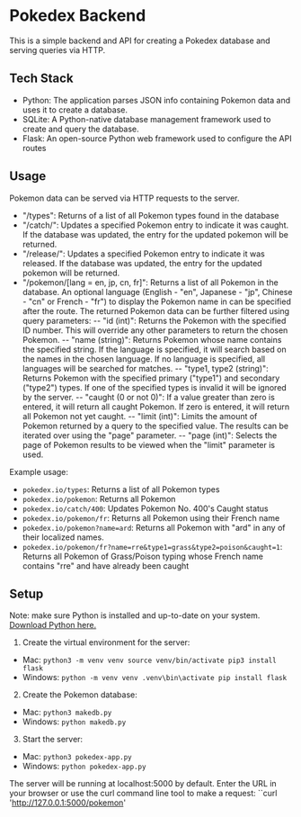 # Pokedex Backend

This is a simple backend and API for creating a Pokedex database and serving queries via HTTP.

## Tech Stack

- Python: The application parses JSON info containing Pokemon data and uses it to create a database.
- SQLite: A Python-native database management framework used to create and query the database.
- Flask: An open-source Python web framework used to configure the API routes

## Usage

Pokemon data can be served via HTTP requests to the server.

- "/types": Returns of a list of all Pokemon types found in the database
- "/catch/<id>": Updates a specified Pokemon entry to indicate it was caught. If the database was updated, the entry for the updated pokemon will be returned.
- "/release/<id>": Updates a specified Pokemon entry to indicate it was released. If the database was updated, the entry for the updated pokemon will be returned.
- "/pokemon/[lang = en, jp, cn, fr]": Returns a list of all Pokemon in the database. An optional language (English - "en", Japanese - "jp", Chinese - "cn" or French - "fr") to display the Pokemon name in can be specified after the route. The returned Pokemon data can be further filtered using query parameters:
-- "id (int)": Returns the Pokemon with the specified ID number. This will override any other parameters to return the chosen Pokemon.
-- "name (string)": Returns Pokemon whose name contains the specified string. If the language is specified, it will search based on the names in the chosen language. If no language is specified, all languages will be searched for matches.
-- "type1, type2 (string)": Returns Pokemon with the specified primary ("type1") and secondary ("type2") types. If one of the specified types is invalid it will be ignored by the server.
-- "caught (0 or not 0)": If a value greater than zero is entered, it will return all caught Pokemon. If zero is entered, it will return all Pokemon not yet caught.
-- "limit (int)": Limits the amount of Pokemon returned by a query to the specified value. The results can be iterated over using the "page" parameter.
-- "page (int)": Selects the page of Pokemon results to be viewed when the "limit" parameter is used.

Example usage:
- ``pokedex.io/types``: Returns a list of all Pokemon types
- ``pokedex.io/pokemon``: Returns all Pokemon
- ``pokedex.io/catch/400``: Updates Pokemon No. 400's Caught status
- ``pokedex.io/pokemon/fr``: Returns all Pokemon using their French name
- ``pokedex.io/pokemon?name=ard``: Returns all Pokemon with "ard" in any of their localized names.
- ``pokedex.io/pokemon/fr?name=rre&type1=grass&type2=poison&caught=1``: Returns all Pokemon of Grass/Poison typing whose French name contains "rre" and have already been caught

## Setup

Note: make sure Python is installed and up-to-date on your system. [Download Python here.](https://www.python.org/)

1. Create the virtual environment for the server:
- Mac: ``python3 -m venv venv
source venv/bin/activate
pip3 install flask``
- Windows: ``python -m venv venv
.venv\bin\activate
pip install flask``

2. Create the Pokemon database:
- Mac: ``python3 makedb.py``
- Windows: ``python makedb.py``

3. Start the server:
- Mac: ``python3 pokedex-app.py``
- Windows: ``python pokedex-app.py``

The server will be running at localhost:5000 by default. Enter the URL in your browser or use the curl command line tool to make a request:
``curl 'http://127.0.0.1:5000/pokemon'